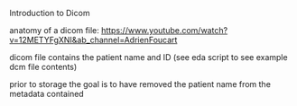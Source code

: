 Introduction to Dicom

anatomy of a dicom file:
https://www.youtube.com/watch?v=12METYFgXNI&ab_channel=AdrienFoucart

dicom file contains the patient name and ID (see eda script to see example dcm file contents)

prior to storage the goal is to have removed the patient name from the metadata contained
